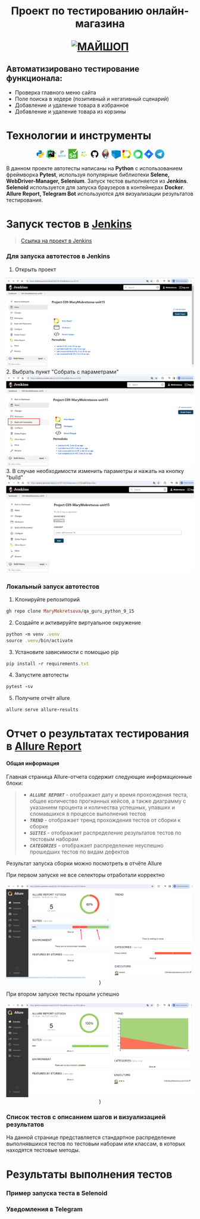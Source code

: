 <h1 align="center">Проект по тестированию онлайн-магазина 
<p align="center">
<a href="https://my-shop.ru/" target="_blank">
<img src="https://s.rbk.ru/v1_companies_s3/resized/960xH/media/trademarks/91cbd2c0-7f6c-48e5-ba52-f72f348a2f65.jpg" 
alt="МАЙШОП" width="128" height="64"> </a> 
</p></h1>

<!-- Тест кейсы -->

## Автоматизировано тестирование функционала:
* Проверка главного меню сайта
* Поле поиска в хедере (позитивный и негативный сценарий)
* Добавление и удаление товара в избранное
* Добавление и удаление товара из корзины


# <a name="Technology">Технологии и инструменты</a>
<p  align="center">
  <code><img width="5%" title="Python" src="media/logo/python.png"></code>
  <code><img width="5%" title="Pycharm" src="media/logo/pycharm.png"></code>
  <code><img width="5%" title="Pytest" src="media/logo/pytest.png"></code>
  <code><img width="5%" title="Selenium" src="media/logo/selenium.png"></code>
  <code><img width="5%" title="Selene" src="media/logo/selene.png"></code>
  <code><img width="5%" title="GitHub" src="media/logo/github.png"></code>
  <code><img width="5%" title="Jenkins" src="media/logo/jenkins.png"></code>
  <code><img width="5%" title="Selenoid" src="media/logo/selenoid.png"></code>
  <code><img width="5%" title="Allure Report" src="media/logo/allure_report.png"></code>
  <code><img width="5%" title="Allure TestOps" src="media/logo/allure_testops.png"></code>
  <code><img width="5%" title="Jira" src="media/logo/jira.png"></code>
  <code><img width="5%" title="Telegram" src="media/logo/tg.png"></code>
</p>


В данном проекте автотесты написаны на **Python** с использованием фреймворка **Pytest**,
используя популярные библиотеки **Selene, WebDriver-Manager, Selenium**.
Запуск тестов выполняется из **Jenkins**.
**Selenoid** используется для запуска браузеров в контейнерах **Docker**.
**Allure Report, Telegram Bot** используются для визуализации результатов тестирования.


# <a name="Jenkins">Запуск тестов в [Jenkins](https://jenkins.autotests.cloud/job/10_da-vasilev_qa-guru-hw25/)</a>
> <a target="_blank" href="https://jenkins.autotests.cloud/job/C09-MaryMokretsova-unit15/">Ссылка на проект в Jenkins</a>

### Для запуска автотестов в Jenkins
1. Открыть проект
<img src="/media/screenshots/img1.png">
2. Выбрать пункт "Собрать с параметрами"
<img src="/media/screenshots/img2.png">
3. В случае необходимости изменить параметры и нажать на кнопку "build"
<img src="/media/screenshots/img3.png">


### Локальный запуск автотестов
1. Клонируйте репозиторий
```ruby
gh repo clone MaryMokretsova/qa_guru_python_9_15
```
2. Создайте и активируйте виртуальное окружение
  ```ruby
  python -m venv .venv
  source .venv/bin/activate
  ```
3. Установите зависимости с помощью pip
  ```ruby
  pip install -r requirements.txt
  ```
4. Запустите автотесты 
  ```ruby
  pytest -sv
  ```
5. Получите отчёт allure
```ruby
allure serve allure-results
``` 

   

# <a name="AllureReport">Отчет о результатах тестирования в [Allure Report](https://jenkins.autotests.cloud/job/10_da-vasilev_qa-guru-hw25/23/allure/)</a>

#### Общая информация
Главная страница Allure-отчета содержит следующие информационные блоки:

>- <code><strong>*ALLURE REPORT*</strong></code> - отображает дату и время прохождения теста, общее количество прогнанных кейсов, а также диаграмму с указанием процента и количества успешных, упавших и сломавшихся в процессе выполнения тестов
>- <code><strong>*TREND*</strong></code> - отображает тренд прохождения тестов от сборки к сборке
>- <code><strong>*SUITES*</strong></code> - отображает распределение результатов тестов по тестовым наборам
>- <code><strong>*CATEGORIES*</strong></code> - отображает распределение неуспешно прошедших тестов по видам дефектов

Результат запуска сборки можно посмотреть в отчёте Allure

При первом запуске не все селекторы отработали корректно
<p align="center">
<img src="/media/screenshots/img4.png" alt="Allure Report" width="650">)
</p>
При втором запуске тесты прошли успешно
<p align="center">
<img src="/media/screenshots/img5.png" alt="Allure Report" width="650">)
</p>

### Список тестов c описанием шагов и визуализацией результатов
На данной странице представляется стандартное распределение выполнявшихся тестов по тестовым наборам или классам, в
которых находятся тестовые методы.



[//]: # ()
[//]: # (# <a name="AllureTestOps">Интеграция с [Allure TestOps]&#40;https://allure.autotests.cloud/project/1203/&#41;</a>)

[//]: # ()
[//]: # (### Основной дашборд)

[//]: # (<p align="center">)

[//]: # ()
[//]: # ([//]: # &#40;  <img src="images/allureTestOPS dashboards.png" alt="dashboards" width="650">&#41;)
[//]: # (</p>)

[//]: # ()
[//]: # (### Дашборд по разным типам тестов)

[//]: # (<p align="center">)

[//]: # ()
[//]: # ([//]: # &#40;  <img src="images/allureTestOPS dashboards test types.png" alt="dashboards test types" width="650">&#41;)
[//]: # (</p>)

[//]: # ()
[//]: # (### Запуски)

[//]: # (<p align="center">)

[//]: # ()
[//]: # ([//]: # &#40;  <img src="images/allureTestOPS launches.png" alt="launches" width="650">&#41;)
[//]: # (</p>)

[//]: # ()
[//]: # (### Результат запуска)

[//]: # (<p align="center">)

[//]: # ()
[//]: # ([//]: # &#40;  <img src="images/allureTestOPS launch.png" alt="launch" width="750">&#41;)
[//]: # (</p>)

[//]: # ()
[//]: # ([//]: # &#40;### Тест-кейсы&#41;)
[//]: # ()
[//]: # ([//]: # &#40;<p align="center">&#41;)

[//]: # ()
[//]: # ([//]: # &#40;  <img src="images/Test cases.png" alt="test cases" width="750">&#41;)
[//]: # (</p>)

[//]: # (### Дефекты)

[//]: # (<p align="center">)

[//]: # ()
[//]: # ([//]: # &#40;  <img src="images/testOps_defect.png" alt="defects" width="750">&#41;)
[//]: # (</p>)


[//]: # ()
[//]: # (<!-- # <a name="Jira">Интеграция с [Jira]&#40;https://jira.autotests.cloud/&#41;</a> -->)



# <a name="Results">Результаты выполнения тестов</a>

[//]: # (### Пример запуска теста в Browserstack)

[//]: # (<p align="center">)

[//]: # ()
[//]: # ([//]: # &#40;  <img src="images/videoMob.gif" alt="video" width="700">&#41;)
[//]: # (</p>)

### Пример запуска теста в Selenoid
<p align="center">

[//]: # (    <img src="images/videoUI.jpg" alt="defects" width="900">)

[//]: # (<!--     <video src='images/videoMob.mp4' width=450/> -->)
</p>

### Уведомления в Telegram
<p align="center">

[//]: # (  <a href="http://www.pidor.com/"><img src="images/tlgrm.png" alt="Telegram" width="550"></a>)
</p>
